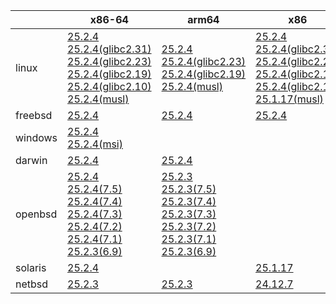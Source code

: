 ||x86-64|arm64|x86|ppc64le|armv7|armel|
| --- | --- | --- | --- | --- | --- | --- |
|linux|[25.2.4](https://github.com/roswell/sbcl_head/releases/download/25.2.4/sbcl-25.2.4-x86-64-linux-binary.tar.bz2)<br />[25.2.4(glibc2.31)](https://github.com/roswell/sbcl_head/releases/download/25.2.4/sbcl-25.2.4-x86-64-linux-glibc2.31-binary.tar.bz2)<br />[25.2.4(glibc2.23)](https://github.com/roswell/sbcl_head/releases/download/25.2.4/sbcl-25.2.4-x86-64-linux-glibc2.23-binary.tar.bz2)<br />[25.2.4(glibc2.19)](https://github.com/roswell/sbcl_head/releases/download/25.2.4/sbcl-25.2.4-x86-64-linux-glibc2.19-binary.tar.bz2)<br />[25.2.4(glibc2.10)](https://github.com/roswell/sbcl_head/releases/download/25.2.4/sbcl-25.2.4-x86-64-linux-glibc2.10-binary.tar.bz2)<br />[25.2.4(musl)](https://github.com/roswell/sbcl_head/releases/download/25.2.4/sbcl-25.2.4-x86-64-linux-musl-binary.tar.bz2)<br />|[25.2.4](https://github.com/roswell/sbcl_head/releases/download/25.2.4/sbcl-25.2.4-arm64-linux-binary.tar.bz2)<br />[25.2.4(glibc2.23)](https://github.com/roswell/sbcl_head/releases/download/25.2.4/sbcl-25.2.4-arm64-linux-glibc2.23-binary.tar.bz2)<br />[25.2.4(glibc2.19)](https://github.com/roswell/sbcl_head/releases/download/25.2.4/sbcl-25.2.4-arm64-linux-glibc2.19-binary.tar.bz2)<br />[25.2.4(musl)](https://github.com/roswell/sbcl_head/releases/download/25.2.4/sbcl-25.2.4-arm64-linux-musl-binary.tar.bz2)<br />|[25.2.4](https://github.com/roswell/sbcl_head/releases/download/25.2.4/sbcl-25.2.4-x86-linux-binary.tar.bz2)<br />[25.2.4(glibc2.31)](https://github.com/roswell/sbcl_head/releases/download/25.2.4/sbcl-25.2.4-x86-linux-glibc2.31-binary.tar.bz2)<br />[25.2.4(glibc2.23)](https://github.com/roswell/sbcl_head/releases/download/25.2.4/sbcl-25.2.4-x86-linux-glibc2.23-binary.tar.bz2)<br />[25.2.4(glibc2.19)](https://github.com/roswell/sbcl_head/releases/download/25.2.4/sbcl-25.2.4-x86-linux-glibc2.19-binary.tar.bz2)<br />[25.2.4(glibc2.10)](https://github.com/roswell/sbcl_head/releases/download/25.2.4/sbcl-25.2.4-x86-linux-glibc2.10-binary.tar.bz2)<br />[25.1.17(musl)](https://github.com/roswell/sbcl_head/releases/download/25.1.17/sbcl-25.1.17-x86-linux-musl-binary.tar.bz2)<br />|[25.2.4](https://github.com/roswell/sbcl_head/releases/download/25.2.4/sbcl-25.2.4-ppc64le-linux-binary.tar.bz2)<br />[25.2.4(glibc2.23)](https://github.com/roswell/sbcl_head/releases/download/25.2.4/sbcl-25.2.4-ppc64le-linux-glibc2.23-binary.tar.bz2)<br />[25.2.4(glibc2.19)](https://github.com/roswell/sbcl_head/releases/download/25.2.4/sbcl-25.2.4-ppc64le-linux-glibc2.19-binary.tar.bz2)<br />|[25.2.3](https://github.com/roswell/sbcl_head/releases/download/25.2.3/sbcl-25.2.3-armv7-linux-binary.tar.bz2)<br />|[25.1.17](https://github.com/roswell/sbcl_head/releases/download/25.1.17/sbcl-25.1.17-armel-linux-binary.tar.bz2)<br />|
|freebsd|[25.2.4](https://github.com/roswell/sbcl_head/releases/download/25.2.4/sbcl-25.2.4-x86-64-freebsd-binary.tar.bz2)<br />|[25.2.4](https://github.com/roswell/sbcl_head/releases/download/25.2.4/sbcl-25.2.4-arm64-freebsd-binary.tar.bz2)<br />|[25.2.4](https://github.com/roswell/sbcl_head/releases/download/25.2.4/sbcl-25.2.4-x86-freebsd-binary.tar.bz2)<br />||||
|windows|[25.2.4](https://github.com/roswell/sbcl_head/releases/download/25.2.4/sbcl-25.2.4-x86-64-windows-binary.tar.bz2)<br />[25.2.4(msi)](https://github.com/roswell/sbcl_head/releases/download/25.2.4/sbcl-25.2.4-x86-64-windows-binary.msi)<br />||||||
|darwin|[25.2.4](https://github.com/roswell/sbcl_head/releases/download/25.2.4/sbcl-25.2.4-x86-64-darwin-binary.tar.bz2)<br />|[25.2.4](https://github.com/roswell/sbcl_head/releases/download/25.2.4/sbcl-25.2.4-arm64-darwin-binary.tar.bz2)<br />|||||
|openbsd|[25.2.4](https://github.com/roswell/sbcl_head/releases/download/25.2.4/sbcl-25.2.4-x86-64-openbsd-binary.tar.bz2)<br />[25.2.4(7.5)](https://github.com/roswell/sbcl_head/releases/download/25.2.4/sbcl-25.2.4-x86-64-openbsd-7.5-binary.tar.bz2)<br />[25.2.4(7.4)](https://github.com/roswell/sbcl_head/releases/download/25.2.4/sbcl-25.2.4-x86-64-openbsd-7.4-binary.tar.bz2)<br />[25.2.4(7.3)](https://github.com/roswell/sbcl_head/releases/download/25.2.4/sbcl-25.2.4-x86-64-openbsd-7.3-binary.tar.bz2)<br />[25.2.4(7.2)](https://github.com/roswell/sbcl_head/releases/download/25.2.4/sbcl-25.2.4-x86-64-openbsd-7.2-binary.tar.bz2)<br />[25.2.4(7.1)](https://github.com/roswell/sbcl_head/releases/download/25.2.4/sbcl-25.2.4-x86-64-openbsd-7.1-binary.tar.bz2)<br />[25.2.3(6.9)](https://github.com/roswell/sbcl_head/releases/download/25.2.3/sbcl-25.2.3-x86-64-openbsd-6.9-binary.tar.bz2)<br />|[25.2.3](https://github.com/roswell/sbcl_head/releases/download/25.2.3/sbcl-25.2.3-arm64-openbsd-binary.tar.bz2)<br />[25.2.3(7.5)](https://github.com/roswell/sbcl_head/releases/download/25.2.3/sbcl-25.2.3-arm64-openbsd-7.5-binary.tar.bz2)<br />[25.2.3(7.4)](https://github.com/roswell/sbcl_head/releases/download/25.2.3/sbcl-25.2.3-arm64-openbsd-7.4-binary.tar.bz2)<br />[25.2.3(7.3)](https://github.com/roswell/sbcl_head/releases/download/25.2.3/sbcl-25.2.3-arm64-openbsd-7.3-binary.tar.bz2)<br />[25.2.3(7.2)](https://github.com/roswell/sbcl_head/releases/download/25.2.3/sbcl-25.2.3-arm64-openbsd-7.2-binary.tar.bz2)<br />[25.2.3(7.1)](https://github.com/roswell/sbcl_head/releases/download/25.2.3/sbcl-25.2.3-arm64-openbsd-7.1-binary.tar.bz2)<br />[25.2.3(6.9)](https://github.com/roswell/sbcl_head/releases/download/25.2.3/sbcl-25.2.3-arm64-openbsd-6.9-binary.tar.bz2)<br />|||||
|solaris|[25.2.4](https://github.com/roswell/sbcl_head/releases/download/25.2.4/sbcl-25.2.4-x86-64-solaris-binary.tar.bz2)<br />||[25.1.17](https://github.com/roswell/sbcl_head/releases/download/25.1.17/sbcl-25.1.17-x86-solaris-binary.tar.bz2)<br />||||
|netbsd|[25.2.3](https://github.com/roswell/sbcl_head/releases/download/25.2.3/sbcl-25.2.3-x86-64-netbsd-binary.tar.bz2)<br />|[25.2.3](https://github.com/roswell/sbcl_head/releases/download/25.2.3/sbcl-25.2.3-arm64-netbsd-binary.tar.bz2)<br />|[24.12.7](https://github.com/roswell/sbcl_head/releases/download/24.12.7/sbcl-24.12.7-x86-netbsd-binary.tar.bz2)<br />||||
